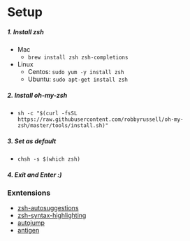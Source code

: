 # Setup
##### 1. Install zsh
 - Mac
   * `brew install zsh zsh-completions`
 - Linux
   * Centos: `sudo yum -y install zsh`
   * Ubuntu: `sudo apt-get install zsh`

##### 2. Install oh-my-zsh
- `sh -c "$(curl -fsSL https://raw.githubusercontent.com/robbyrussell/oh-my-zsh/master/tools/install.sh)"`

##### 3. Set as default
 * `chsh -s $(which zsh)`
 
##### 4. Exit and Enter :)

### Exntensions
 - [zsh-autosuggestions](https://github.com/zsh-users/zsh-autosuggestions#installation)
 - [zsh-syntax-highlighting](https://github.com/zsh-users/zsh-syntax-highlighting/blob/master/INSTALL.md)
 - [autojump](https://github.com/wting/autojump)
 - [antigen](https://github.com/zsh-users/antigen)
